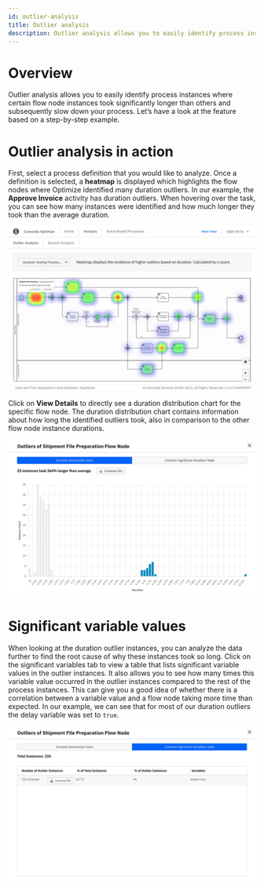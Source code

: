 ```yaml
---
id: outlier-analysis
title: Outlier analysis
description: Outlier analysis allows you to easily identify process instances where certain flow node instances took significantly longer than others.
---
```


# Overview

Outlier analysis allows you to easily identify process instances where certain flow node instances took significantly longer than others and subsequently slow down your process. Let’s have a look at the feature based on a step-by-step example.

# Outlier analysis in action

First, select a process definition that you would like to analyze. Once a definition is selected, a **heatmap** is displayed which highlights the flow nodes where Optimize identified many duration outliers. In our example, the **Approve Invoice** activity has duration outliers. When hovering over the task, you can see how many instances were identified and how much longer they took than the average duration.

![outlier analysis example 1](./img/outlierExample_1_heatMap.png)

Click on **View Details** to directly see a duration distribution chart for the specific flow node. The duration distribution chart contains information about how long the identified outliers took, also in comparison to the other flow node instance durations.

![outlier analysis example 2](./img/outlierExample_2_distribution.png)

# Significant variable values

When looking at the duration outlier instances, you can analyze the data further to find the root cause of why these instances took so long. Click on the significant variables tab to view a table that lists significant variable values in the outlier instances. It also allows you to see how many times this variable value occurred in the outlier instances compared to the rest of the process instances. This can give you a good idea of whether there is a correlation between a variable value and a flow node taking more time than expected. In our example, we can see that for most of our duration outliers the delay variable was set to `true`.

![outlier analysis example 3](./img/outlierExample_3_Variables.png)